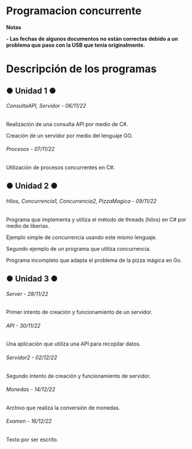 # Programacion concurrente

<!----Notas---->
**Notas**

**- Las fechas de algunos documentos no están correctas debido a un problema que paso con la USB que tenia originalmente.**
<!----Separador de las notas---->

<!----Directorio con descripción de los programas---->
# Descripción de los programas
## ● Unidad 1 ●
###### ConsultaAPI, Servidor - 06/11/22
Realización de una consulta API por medio de C#.

<!----Separador---->

Creación de un servidor por medio del lenguaje GO.

<!----Separador---->

###### Procesos - 07/11/22
Utilización de procesos concurrentes en C#.

<!----Separador---->

## ● Unidad 2 ●
###### Hilos, Concurrencia1, Concurrencia2, PizzaMagica - 09/11/22
Programa que implementa y utiliza el método de threads (hilos) en C# por medio de liberias.

<!----Separador---->

Ejemplo simple de concurrencia usando este mismo lenguaje.

<!----Separador---->

Segundo ejemplo de un programa que utiliza concurrencia.

<!----Separador---->

Programa incompleto que adapta el problema de la pizza mágica en Go.

<!----Separador---->

## ● Unidad 3 ●
###### Server - 28/11/22
Primer intento de creación y funcionamiento de un servidor.

<!----Separador---->

###### API - 30/11/22
Una aplicación que utiliza una API para recopilar datos.

<!----Separador---->

###### Servidor2 - 02/12/22
Segundo intento de creación y funcionamiento de servidor.

<!----Separador---->

###### Monedas - 14/12/22
Archivo que realiza la conversión de monedas.

<!----Separador---->

###### Examen - 16/12/22
Texto por ser escrito.

<!----Separador del directorio con descripción de los programas---->